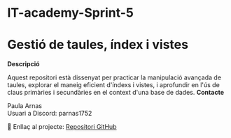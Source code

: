 # IT-academy-Sprint-5
# Gestió de taules, índex i vistes


<b>Descripció</b><br>

Aquest repositori està dissenyat per practicar la manipulació avançada de taules, explorar el maneig eficient d'índexs i vistes, i aprofundir en l'ús de claus primàries i secundàries en el context d'una base de dades.
<b>Contacte</b><br>

Paula Arnas<br>
Usuari a Discord: parnas1752<br>

🔗 Enllaç al projecte: [Repositori GitHub](https://github.com/parnsant/IT-Academy-Sprint-3)

